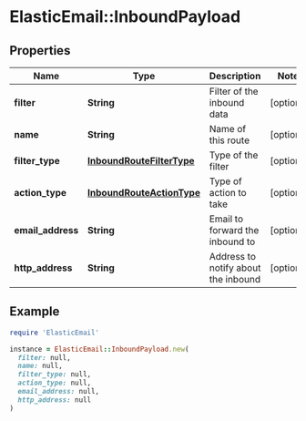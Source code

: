 # ElasticEmail::InboundPayload

## Properties

| Name | Type | Description | Notes |
| ---- | ---- | ----------- | ----- |
| **filter** | **String** | Filter of the inbound data | [optional] |
| **name** | **String** | Name of this route | [optional] |
| **filter_type** | [**InboundRouteFilterType**](InboundRouteFilterType.md) | Type of the filter | [optional] |
| **action_type** | [**InboundRouteActionType**](InboundRouteActionType.md) | Type of action to take | [optional] |
| **email_address** | **String** | Email to forward the inbound to | [optional] |
| **http_address** | **String** | Address to notify about the inbound | [optional] |

## Example

```ruby
require 'ElasticEmail'

instance = ElasticEmail::InboundPayload.new(
  filter: null,
  name: null,
  filter_type: null,
  action_type: null,
  email_address: null,
  http_address: null
)
```

